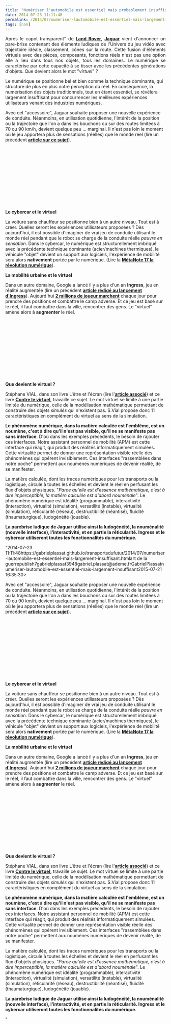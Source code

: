 ```yaml
---
title: "Numériser l'automobile est essentiel mais probablement insuffisant"
date: 2014-07-23 11:11:48
permalink: /2014/07/numeriser-lautomobile-est-essentiel-mais-largement-insuffisant.html
tags: [nan]
---
```


<p style="text-align: justify;">Après le capot transparent" de <a href=""http://news.autoplus.fr/news/1481655/New-York-2014-capot-invisible-transparent-4x4-SUV-concept-Land-Rover-Discovery"" target=""_blank""><strong>Land Rover</strong></a>, <a href=""http://news.autoplus.fr/news/1484594/Pare-brise-virtuel-Simulation-automobile-Technologie-Jaguar-F-Type"" target=""_blank""><strong>Jaguar</strong></a> vient d'annoncer un pare-brise contenant des éléments ludiques de l'Univers du jeu vidéo avec trajectoire idéale, classement, cônes sur la route. Cette fusion d'éléments virtuels avec des pièces, composants, fonctions réels n'est pas une option elle a lieu dans tous nos objets, tous les domaines. Le numérique se caractérise par cette capacité à se tisser avec les précédentes générations d'objets. Que devient alors le mot "<em>virtuel</em>" ?</p> <p style=""text-align: justify>Le numérique se positionne bel et bien comme la technique dominante, qui structure de plus en plus notre perception du réel. En conséquence, la numérisation des objets traditionnels, tout en étant essentiel, se révèlera largement insuffisant pour concurrencer les meilleures expériences utilisateurs venant des industries numériques. </p> <p style=""text-align: justify></p>  <!--more-->  <p style=""text-align: justify>Avec cet "accessoire", Jaguar souhaite proposer une nouvelle expérience de conduite. Néanmoins, en utilisation quotidienne, l'intérêt de la position ou la trajectoire que l'on a dans les bouchons ou sur des routes limitées à 70 ou 90 km/h, devient quelque peu ... marginal. Il n'est pas loin le moment où le jeu apportera plus de sensations (réelles) que le monde réel (lire un précédent <a href="https://gabrielplassat.github.io/transportsdufutur/2010/01/quand-le-virtuel-donnera-plus-de-sensations-reelles-que-le-reel.html"" target=""_blank""><strong>article sur ce sujet</strong></a>).</p> <p><iframe allowfullscreen="""" frameborder=""0"" height=""315"" src=""//www.youtube.com/embed/FeK9IkSD_nI"" width=""560""></iframe></p> <p style=""text-align: justify> </p> <p style=""text-align: justify><strong>Le cybercar et le virtuel</strong></p> <p style=""text-align: justify>La voiture sans chauffeur se positionne bien à un autre niveau. Tout est à créer. Quelles seront les expériences utilisateurs proposées ? Dès aujourd'hui, il est possible d'imaginer de vrai jeu de conduite utilisant le monde réel pendant que le robot se charge de la conduite réelle <em>pauvre en sensation</em>. Dans le cybercar, le numérique est structurellement imbriqué avec la précédente technique dominante (acier/machines thermiques), le véhicule "objet" devient un support aux logiciels, l'expérience de mobilité sera alors <strong>nativement</strong> portée par le numérique. (Lire la <a href="https://gabrielplassat.github.io/transportsdufutur/2013/08/metanote-17-la-mutation-numerique-nengendre-pas-seulement-de-nouveaux-moyens-de-transports-elle-modi.html"" target=""_blank""><strong>MétaNote 17 la révolution numérique</strong></a>).</p> <p style=""text-align: justify><strong>La mobilité urbaine et le virtuel</strong></p> <p style=""text-align: justify>Dans un autre domaine, Google a lancé il y a plus d'un an <strong>Ingress</strong>, jeu en réalité augmentée (lire un précédent <a href="https://gabrielplassat.github.io/transportsdufutur/2012/11/ibm-dans-son-dernier-executive-report-tranforming-retail-engaging-customers-through-information-influencers-and-interacti.html"" target=""_blank""><strong>article rédigé au lancement d'Ingress</strong></a>). Aujourd'hui <a href=""http://obsession.nouvelobs.com/jeux-video/20140710.OBS3399/ingress-ou-quand-google-fait-marcher-deux-millions-de-joueurs.html"" target=""_blank""><strong>2 millions de joueur marchent</strong></a> chaque jour pour prendre des positions et combattre le camp adverse. Et ce jeu est basé sur le réel, il faut combattre dans la ville, rencontrer des gens. Le "virtuel" amène alors à <strong>augmenter</strong> le réel.</p> <p><iframe allowfullscreen="""" frameborder=""0"" height=""315"" src=""//www.youtube.com/embed/X4hY0UBAmlo"" width=""560""></iframe></p> <p> </p> <p><strong>Que devient le virtuel ?</strong></p> <p style=""text-align: justify>Stéphane VIAL, dans son livre L'être et l'écran (lire l'<a href="https://gabrielplassat.github.io/transportsdufutur/2013/09/la-these-de-stephane-vial-rassemble-des-points-essentiels-a-connaitre-concernant-la-revolution-numerique-la-metanote.html"" target=""_blank""><strong>article associé</strong></a>) et ce livre <strong><a href=""http://www.academia.edu/3179860/_2014_Contre_le_virtuel_une_deconstruction"" target=""_blank"">Contre le virtuel</a>,</strong> travaille ce sujet. Le mot virtuel se limite à une partie limitée du numérique, celle de la modélisation mathématique permettant de construire des objets <em>simulés</em> qui n'existent pas. S.Vial propose donc 11 caractéristiques en complément du virtuel au sens de la simulation. </p> <p style=""text-align: justify><strong>Le phénomène numérique, dans la matière calculée est l'emblême, est un noumène, c'est à dire qu'il n'est pas visible, qu'il ne se manifeste pas sans interface</strong>. D'où dans les exemples précédents, le besoin de rajouter ces interfaces. Notre assistant personnel de mobilité (APM) est cette interface qui réagit, qui produit des réalités informatiquement simulées. Cette virtualité permet de donner une représentation visible réelle des phénomènes qui opérent invisiblement. Ces interfaces "rassemblées dans notre poche" permettent aux noumènes numériques de devenir réalité, de se manifester. </p> <p style=""text-align: justify>La matière calculée, dont les traces numériques pour les transports ou la logistique, circule à toutes les échelles et devient le réel en perfusant les flux d'objets physiques. "<em>Parce qu'elle est d'essence mathématique, c'est à dire imperceptible, la matière calculée est d'abord nouménale</em>". Le phénomène numérique est idéalité (programmable), interactivité (interaction), virtualité (simulation), versatilité (instable), virtualité (simulation), réticularité (réseau), destructibilité (néantisé), fluidité (thaumaturgique), ludogénéité (jouable).</p> <p style=""text-align: justify><strong>La parebrise ludique de Jaguar utilise ainsi la ludogénéité, la nouménalité (nouvelle interface), l'interactivité, et en partie la réticularité. Ingress et le cybercar utiliseront toutes les fonctionnalités du numérique.</strong></p>"2014-07-23 11:11:48https://gabrielplassat.github.io/transportsdufutur/2014/07/numeriser-lautomobile-est-essentiel-mais-largement-insuffisant.htmlart de la guerrepublish7gabrielplassat3948gabriel.plassat@ademe.frGabrielPlassatnumeriser-lautomobile-est-essentiel-mais-largement-insuffisant2015-07-21 16:35:30></p>  <!--more-->  <p style=""text-align: justify>Avec cet "accessoire", Jaguar souhaite proposer une nouvelle expérience de conduite. Néanmoins, en utilisation quotidienne, l'intérêt de la position ou la trajectoire que l'on a dans les bouchons ou sur des routes limitées à 70 ou 90 km/h, devient quelque peu ... marginal. Il n'est pas loin le moment où le jeu apportera plus de sensations (réelles) que le monde réel (lire un précédent <a href="https://gabrielplassat.github.io/transportsdufutur/2010/01/quand-le-virtuel-donnera-plus-de-sensations-reelles-que-le-reel.html"" target=""_blank""><strong>article sur ce sujet</strong></a>).</p> <p><iframe allowfullscreen="""" frameborder=""0"" height=""315"" src=""//www.youtube.com/embed/FeK9IkSD_nI"" width=""560""></iframe></p> <p style=""text-align: justify> </p> <p style=""text-align: justify><strong>Le cybercar et le virtuel</strong></p> <p style=""text-align: justify>La voiture sans chauffeur se positionne bien à un autre niveau. Tout est à créer. Quelles seront les expériences utilisateurs proposées ? Dès aujourd'hui, il est possible d'imaginer de vrai jeu de conduite utilisant le monde réel pendant que le robot se charge de la conduite réelle <em>pauvre en sensation</em>. Dans le cybercar, le numérique est structurellement imbriqué avec la précédente technique dominante (acier/machines thermiques), le véhicule "objet" devient un support aux logiciels, l'expérience de mobilité sera alors <strong>nativement</strong> portée par le numérique. (Lire la <a href="https://gabrielplassat.github.io/transportsdufutur/2013/08/metanote-17-la-mutation-numerique-nengendre-pas-seulement-de-nouveaux-moyens-de-transports-elle-modi.html"" target=""_blank""><strong>MétaNote 17 la révolution numérique</strong></a>).</p> <p style=""text-align: justify><strong>La mobilité urbaine et le virtuel</strong></p> <p style=""text-align: justify>Dans un autre domaine, Google a lancé il y a plus d'un an <strong>Ingress</strong>, jeu en réalité augmentée (lire un précédent <a href="https://gabrielplassat.github.io/transportsdufutur/2012/11/ibm-dans-son-dernier-executive-report-tranforming-retail-engaging-customers-through-information-influencers-and-interacti.html"" target=""_blank""><strong>article rédigé au lancement d'Ingress</strong></a>). Aujourd'hui <a href=""http://obsession.nouvelobs.com/jeux-video/20140710.OBS3399/ingress-ou-quand-google-fait-marcher-deux-millions-de-joueurs.html"" target=""_blank""><strong>2 millions de joueur marchent</strong></a> chaque jour pour prendre des positions et combattre le camp adverse. Et ce jeu est basé sur le réel, il faut combattre dans la ville, rencontrer des gens. Le "virtuel" amène alors à <strong>augmenter</strong> le réel.</p> <p><iframe allowfullscreen="""" frameborder=""0"" height=""315"" src=""//www.youtube.com/embed/X4hY0UBAmlo"" width=""560""></iframe></p> <p> </p> <p><strong>Que devient le virtuel ?</strong></p> <p style=""text-align: justify>Stéphane VIAL, dans son livre L'être et l'écran (lire l'<a href="https://gabrielplassat.github.io/transportsdufutur/2013/09/la-these-de-stephane-vial-rassemble-des-points-essentiels-a-connaitre-concernant-la-revolution-numerique-la-metanote.html"" target=""_blank""><strong>article associé</strong></a>) et ce livre <strong><a href=""http://www.academia.edu/3179860/_2014_Contre_le_virtuel_une_deconstruction"" target=""_blank"">Contre le virtuel</a>,</strong> travaille ce sujet. Le mot virtuel se limite à une partie limitée du numérique, celle de la modélisation mathématique permettant de construire des objets <em>simulés</em> qui n'existent pas. S.Vial propose donc 11 caractéristiques en complément du virtuel au sens de la simulation. </p> <p style=""text-align: justify><strong>Le phénomène numérique, dans la matière calculée est l'emblême, est un noumène, c'est à dire qu'il n'est pas visible, qu'il ne se manifeste pas sans interface</strong>. D'où dans les exemples précédents, le besoin de rajouter ces interfaces. Notre assistant personnel de mobilité (APM) est cette interface qui réagit, qui produit des réalités informatiquement simulées. Cette virtualité permet de donner une représentation visible réelle des phénomènes qui opérent invisiblement. Ces interfaces "rassemblées dans notre poche" permettent aux noumènes numériques de devenir réalité, de se manifester. </p> <p style=""text-align: justify>La matière calculée, dont les traces numériques pour les transports ou la logistique, circule à toutes les échelles et devient le réel en perfusant les flux d'objets physiques. "<em>Parce qu'elle est d'essence mathématique, c'est à dire imperceptible, la matière calculée est d'abord nouménale</em>". Le phénomène numérique est idéalité (programmable), interactivité (interaction), virtualité (simulation), versatilité (instable), virtualité (simulation), réticularité (réseau), destructibilité (néantisé), fluidité (thaumaturgique), ludogénéité (jouable).</p> <p style=""text-align: justify><strong>La parebrise ludique de Jaguar utilise ainsi la ludogénéité, la nouménalité (nouvelle interface), l'interactivité, et en partie la réticularité. Ingress et le cybercar utiliseront toutes les fonctionnalités du numérique.</strong></p>"
